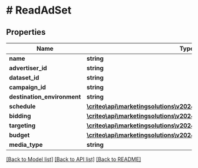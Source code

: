 # # ReadAdSet

## Properties

Name | Type | Description | Notes
------------ | ------------- | ------------- | -------------
**name** | **string** |  | [optional]
**advertiser_id** | **string** |  | [optional]
**dataset_id** | **string** |  | [optional]
**campaign_id** | **string** |  | [optional]
**destination_environment** | **string** |  | [optional]
**schedule** | [**\criteo\api\marketingsolutions\v2024_01\Model\ReadAdSetSchedule**](ReadAdSetSchedule.md) |  | [optional]
**bidding** | [**\criteo\api\marketingsolutions\v2024_01\Model\ReadAdSetBidding**](ReadAdSetBidding.md) |  | [optional]
**targeting** | [**\criteo\api\marketingsolutions\v2024_01\Model\AdSetTargeting**](AdSetTargeting.md) |  | [optional]
**budget** | [**\criteo\api\marketingsolutions\v2024_01\Model\ReadAdSetBudget**](ReadAdSetBudget.md) |  | [optional]
**media_type** | **string** |  | [optional]

[[Back to Model list]](../../README.md#models) [[Back to API list]](../../README.md#endpoints) [[Back to README]](../../README.md)
